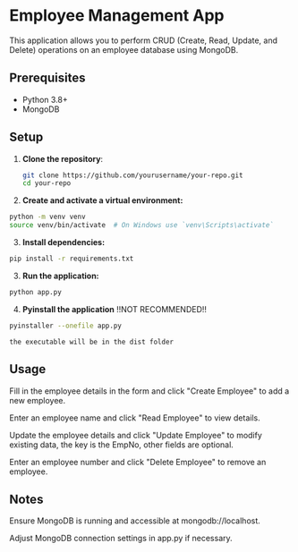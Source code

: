 # Employee Management App

This application allows you to perform CRUD (Create, Read, Update, and Delete) operations on an employee database using MongoDB.

## Prerequisites

- Python 3.8+
- MongoDB

## Setup

1. **Clone the repository**:
   ```bash
   git clone https://github.com/yourusername/your-repo.git
   cd your-repo
2. **Create and activate a virtual environment:**

```bash
python -m venv venv
source venv/bin/activate  # On Windows use `venv\Scripts\activate`
```
3. **Install dependencies:**

```bash
pip install -r requirements.txt
```
3. **Run the application:**

```bash
python app.py
```

4. **Pyinstall the application** !!NOT RECOMMENDED!!
```bash
pyinstaller --onefile app.py
```
    the executable will be in the dist folder
## Usage
Fill in the employee details in the form and click "Create Employee" to add a new employee.

Enter an employee name and click "Read Employee" to view details.

Update the employee details and click "Update Employee" to modify existing data, the key is the EmpNo, other fields are optional.

Enter an employee number and click "Delete Employee" to remove an employee.



## Notes
Ensure MongoDB is running and accessible at mongodb://localhost.

Adjust MongoDB connection settings in app.py if necessary.